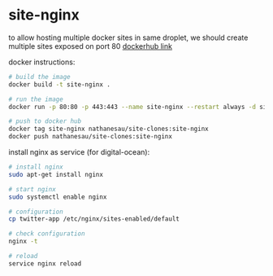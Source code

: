 # site-nginx

to allow hosting multiple docker sites in same droplet, we should create multiple sites exposed on port 80 [dockerhub link](https://hub.docker.com/repository/docker/nathanesau/site-clones)

docker instructions:

```bash
# build the image
docker build -t site-nginx .

# run the image
docker run -p 80:80 -p 443:443 --name site-nginx --restart always -d site-nginx

# push to docker hub
docker tag site-nginx nathanesau/site-clones:site-nginx
docker push nathanesau/site-clones:site-nginx
```

install nginx as service (for digital-ocean):

```bash
# install nginx
sudo apt-get install nginx

# start nginx
sudo systemctl enable nginx

# configuration
cp twitter-app /etc/nginx/sites-enabled/default

# check configuration
nginx -t 

# reload
service nginx reload
```

